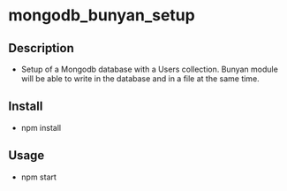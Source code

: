 # mongodb_bunyan_setup

## Description
* Setup of a Mongodb database with a Users collection. Bunyan module will be able to write in the database and in a file at the same time.

## Install
* npm install

## Usage
* npm start
